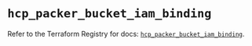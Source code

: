 # `hcp_packer_bucket_iam_binding`

Refer to the Terraform Registry for docs: [`hcp_packer_bucket_iam_binding`](https://registry.terraform.io/providers/hashicorp/hcp/0.101.0/docs/resources/packer_bucket_iam_binding).
